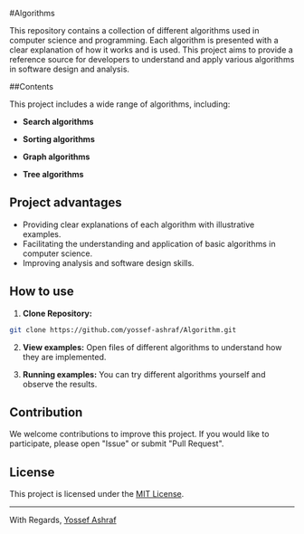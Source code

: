 #Algorithms

This repository contains a collection of different algorithms used in computer science and programming. Each algorithm is presented with a clear explanation of how it works and is used. This project aims to provide a reference source for developers to understand and apply various algorithms in software design and analysis.

##Contents

This project includes a wide range of algorithms, including:

- **Search algorithms**

- **Sorting algorithms**


- **Graph algorithms**


- **Tree algorithms**


## Project advantages

- Providing clear explanations of each algorithm with illustrative examples.
- Facilitating the understanding and application of basic algorithms in computer science.
- Improving analysis and software design skills.

## How to use

1. **Clone Repository:**
 ```bash
 git clone https://github.com/yossef-ashraf/Algorithm.git
 ```

2. **View examples:**
 Open files of different algorithms to understand how they are implemented.

3. **Running examples:**
 You can try different algorithms yourself and observe the results.

## Contribution

We welcome contributions to improve this project. If you would like to participate, please open "Issue" or submit "Pull Request".

## License

This project is licensed under the [MIT License](LICENSE).

---

With Regards,
[Yossef Ashraf](https://github.com/yossef-ashraf)
